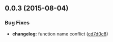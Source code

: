 <a name="0.0.3"></a>
## 0.0.3 (2015-08-04)


### Bug Fixes

* **changelog:** function name conflict ([cd7d0c8](https://github.com/gitawego/semantic-release-gitflow/commit/cd7d0c8))



